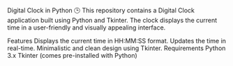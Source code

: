 Digital Clock in Python 🕒
This repository contains a Digital Clock application built using Python and Tkinter. The clock displays the current time in a user-friendly and visually appealing interface.

Features
Displays the current time in HH:MM:SS format.
Updates the time in real-time.
Minimalistic and clean design using Tkinter.
Requirements
Python 3.x
Tkinter (comes pre-installed with Python)
